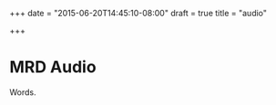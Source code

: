 +++
date = "2015-06-20T14:45:10-08:00"
draft = true
title = "audio"

+++

MRD Audio
=========

Words.
